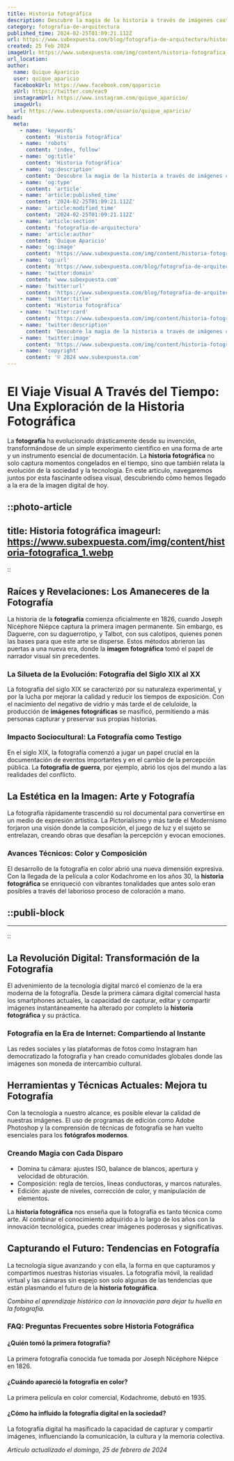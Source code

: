 ```yaml
---
title: Historia fotográfica
description: Descubre la magia de la historia a través de imágenes cautivadoras. Revive momentos clave con nuestra colección única de fotografías históricas.
category: fotografia-de-arquitectura
published_time: 2024-02-25T01:09:21.112Z
url: https://www.subexpuesta.com/blog/fotografia-de-arquitectura/historia-fotografica
created: 25 Feb 2024
imageUrl: https://www.subexpuesta.com/img/content/historia-fotografica_1.webp
url_location:
author:
  name: Quique Aparicio
  user: quique_aparicio
  facebookUrl: https://www.facebook.com/qaparicio
  xUrl: https://twitter.com/eac9
  instagramUrl: https://www.instagram.com/quique_aparicio/
  imageUrl: 
  url: https://www.subexpuesta.com/usuario/quique_aparicio/
head:
  meta:
    - name: 'keywords'
      content: 'Historia fotográfica'
    - name: 'robots'
      content: 'index, follow'
    - name: 'og:title'
      content: 'Historia fotográfica'
    - name: 'og:description'
      content: 'Descubre la magia de la historia a través de imágenes cautivadoras. Revive momentos clave con nuestra colección única de fotografías históricas.'
    - name: 'og:type'
      content: 'article'
    - name: 'article:published_time'
      content: '2024-02-25T01:09:21.112Z'
    - name: 'article:modified_time'
      content: '2024-02-25T01:09:21.112Z'
    - name: 'article:section'
      content: 'fotografia-de-arquitectura'
    - name: 'article:author'
      content: 'Quique Aparicio'
    - name: 'og:image'
      content: 'https://www.subexpuesta.com/img/content/historia-fotografica_1.webp'
    - name: 'og:url'
      content: 'https://www.subexpuesta.com/blog/fotografia-de-arquitectura/historia-fotografica'
    - name: 'twitter:domain'
      content: 'www.subexpuesta.com'
    - name: 'twitter:url'
      content: 'https://www.subexpuesta.com/blog/fotografia-de-arquitectura/historia-fotografica'
    - name: 'twitter:title'
      content: 'Historia fotográfica'
    - name: 'twitter:card'
      content: 'https://www.subexpuesta.com/img/content/historia-fotografica_1.webp'
    - name: 'twitter:description'
      content: 'Descubre la magia de la historia a través de imágenes cautivadoras. Revive momentos clave con nuestra colección única de fotografías históricas.'
    - name: 'twitter:image'
      content: 'https://www.subexpuesta.com/img/content/historia-fotografica_1.webp'
    - name: 'copyright'
      content: '© 2024 www.subexpuesta.com'
---
```

# El Viaje Visual A Través del Tiempo: Una Exploración de la Historia Fotográfica

La **fotografía** ha evolucionado drásticamente desde su invención, transformándose de un simple experimento científico en una forma de arte y un instrumento esencial de documentación. La **historia fotográfica** no solo captura momentos congelados en el tiempo, sino que también relata la evolución de la sociedad y la tecnología. En este artículo, navegaremos juntos por esta fascinante odisea visual, descubriendo cómo hemos llegado a la era de la imagen digital de hoy.


::photo-article
---
title: Historia fotográfica
imageurl: https://www.subexpuesta.com/img/content/historia-fotografica_1.webp
---
::



## Raíces y Revelaciones: Los Amaneceres de la Fotografía

La historia de la **fotografía** comienza oficialmente en 1826, cuando Joseph Nicéphore Niépce captura la primera imagen permanente. Sin embargo, es Daguerre, con su daguerrotipo, y Talbot, con sus calotipos, quienes ponen las bases para que este arte se disperse. Estos métodos abrieron las puertas a una nueva era, donde la **imagen fotográfica** tomó el papel de narrador visual sin precedentes.

### La Silueta de la Evolución: Fotografía del Siglo XIX al XX

La fotografía del siglo XIX se caracterizó por su naturaleza experimental, y por la lucha por mejorar la calidad y reducir los tiempos de exposición. Con el nacimiento del negativo de vidrio y más tarde el de celuloide, la producción de **imágenes fotográficas** se masificó, permitiendo a más personas capturar y preservar sus propias historias.

### Impacto Sociocultural: La Fotografía como Testigo

En el siglo XIX, la fotografía comenzó a jugar un papel crucial en la documentación de eventos importantes y en el cambio de la percepción pública. La **fotografía de guerra**, por ejemplo, abrió los ojos del mundo a las realidades del conflicto.

## La Estética en la Imagen: Arte y Fotografía

La fotografía rápidamente trascendió su rol documental para convertirse en un medio de expresión artística. La Pictorialismo y más tarde el Modernismo forjaron una visión donde la composición, el juego de luz y el sujeto se entrelazan, creando obras que desafían la percepción y evocan emociones.

### Avances Técnicos: Color y Composición

El desarrollo de la fotografía en color abrió una nueva dimensión expresiva. Con la llegada de la película a color Kodachrome en los años 30, la **historia fotográfica** se enriqueció con vibrantes tonalidades que antes solo eran posibles a través del laborioso proceso de coloración a mano.


  ::publi-block
  ---
  ---
  ::
  
  

## La Revolución Digital: Transformación de la Fotografía

El advenimiento de la tecnología digital marcó el comienzo de la era moderna de la fotografía. Desde la primera cámara digital comercial hasta los smartphones actuales, la capacidad de capturar, editar y compartir imágenes instantáneamente ha alterado por completo la **historia fotográfica** y su práctica.

### Fotografía en la Era de Internet: Compartiendo al Instante

Las redes sociales y las plataformas de fotos como Instagram han democratizado la fotografía y han creado comunidades globales donde las imágenes son moneda de intercambio cultural.

## Herramientas y Técnicas Actuales: Mejora tu Fotografía

Con la tecnología a nuestro alcance, es posible elevar la calidad de nuestras imágenes. El uso de programas de edición como Adobe Photoshop y la comprensión de técnicas de fotografía se han vuelto esenciales para los **fotógrafos modernos**.

### Creando Magia con Cada Disparo

- Domina tu cámara: ajustes ISO, balance de blancos, apertura y velocidad de obturación.
- Composición: regla de tercios, líneas conductoras, y marcos naturales.
- Edición: ajuste de niveles, corrección de color, y manipulación de elementos.

La **historia fotográfica** nos enseña que la fotografía es tanto técnica como arte. Al combinar el conocimiento adquirido a lo largo de los años con la innovación tecnológica, puedes crear imágenes poderosas y significativas.

## Capturando el Futuro: Tendencias en Fotografía

La tecnología sigue avanzando y con ella, la forma en que capturamos y compartimos nuestras historias visuales. La fotografía móvil, la realidad virtual y las cámaras sin espejo son solo algunas de las tendencias que están plasmando el futuro de la **historia fotográfica**.

*Combina el aprendizaje histórico con la innovación para dejar tu huella en la fotografía.*

### FAQ: Preguntas Frecuentes sobre Historia Fotográfica

#### ¿Quién tomó la primera fotografía?
La primera fotografía conocida fue tomada por Joseph Nicéphore Niépce en 1826.

#### ¿Cuándo apareció la fotografía en color?
La primera película en color comercial, Kodachrome, debutó en 1935.

#### ¿Cómo ha influido la fotografía digital en la sociedad?
La fotografía digital ha masificado la capacidad de capturar y compartir imágenes, influenciando la comunicación, la cultura y la memoria colectiva.

_Artículo actualizado el domingo, 25 de febrero de 2024_